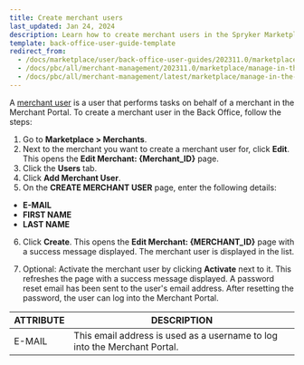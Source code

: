```yaml
---
title: Create merchant users
last_updated: Jan 24, 2024
description: Learn how to create merchant users in the Spryker Marketplace Back Office for your Spryker B2B projects.
template: back-office-user-guide-template
redirect_from:
  - /docs/marketplace/user/back-office-user-guides/202311.0/marketplace/merchants/managing-merchant-users.html
  - /docs/pbc/all/merchant-management/202311.0/marketplace/manage-in-the-back-office/manage-merchant-users.html
  - /docs/pbc/all/merchant-management/latest/marketplace/manage-in-the-back-office/manage-merchant-users/create-merchant-users.html
---
```


A [merchant user](/docs/pbc/all/merchant-management/{{page.version}}/marketplace/marketplace-merchant-feature-overview/merchant-users-overview.html) is a user that performs tasks on behalf of a merchant in the Merchant Portal. To create a merchant user in the Back Office, follow the steps:

1. Go to **Marketplace&nbsp;<span aria-label="and then">></span> Merchants**.
2. Next to the merchant you want to create a merchant user for, click **Edit**.
    This opens the **Edit Merchant: {Merchant_ID}** page.
3. Click the **Users** tab.
4. Click **Add Merchant User**.
5. On the **CREATE MERCHANT USER** page, enter the following details:
- **E-MAIL**
- **FIRST NAME**
- **LAST NAME**  
6. Click **Create**.
    This opens the **Edit Merchant: {MERCHANT_ID}** page with a success message displayed. The merchant user is displayed in the list.

7. Optional: Activate the merchant user by clicking **Activate** next to it.
    This refreshes the page with a success message displayed. A password reset email has been sent to the user's email address. After resetting the password, the user can log into the Merchant Portal.

| ATTRIBUTE | DESCRIPTION |
|-|-|
| E-MAIL | This email address is used as a username to log into the Merchant Portal.  |
